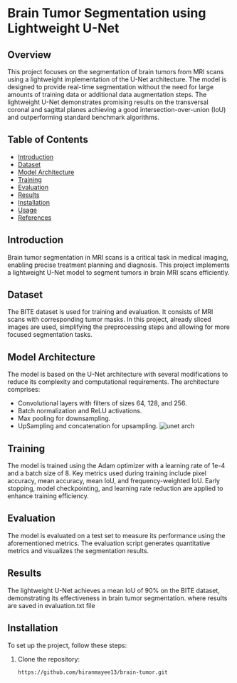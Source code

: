 
# Brain Tumor Segmentation using Lightweight U-Net

## Overview
This project focuses on the segmentation of brain tumors from MRI scans using a lightweight implementation of the U-Net architecture. The model is designed to provide real-time segmentation without the need for large amounts of training data or additional data augmentation steps. The lightweight U-Net demonstrates promising results on the transversal coronal and sagittal planes  achieving a good intersection-over-union (IoU)  and outperforming standard benchmark algorithms.

## Table of Contents
- [Introduction](#introduction)
- [Dataset](#dataset)
- [Model Architecture](#model-architecture)
- [Training](#training)
- [Evaluation](#evaluation)
- [Results](#results)
- [Installation](#installation)
- [Usage](#usage)
- [References](#references)

## Introduction
Brain tumor segmentation in MRI scans is a critical task in medical imaging, enabling precise treatment planning and diagnosis. This project implements a lightweight U-Net model to segment tumors in brain MRI scans efficiently.

## Dataset
The BITE dataset is used for training and evaluation. It consists of MRI scans with corresponding tumor masks. In this project, already sliced images are used, simplifying the preprocessing steps and allowing for more focused segmentation tasks.

## Model Architecture
The model is based on the U-Net architecture with several modifications to reduce its complexity and computational requirements. The architecture comprises:
- Convolutional layers with filters of sizes 64, 128, and 256.
- Batch normalization and ReLU activations.
- Max pooling for downsampling.
- UpSampling and concatenation for upsampling.
  ![unet arch](https://github.com/hiranmayee13/brain-tumor/assets/114985598/8de34063-fb40-4886-a89d-86f11606d753)

## Training
The model is trained using the Adam optimizer with a learning rate of 1e-4 and a batch size of 8. Key metrics used during training include pixel accuracy, mean accuracy, mean IoU, and frequency-weighted IoU. Early stopping, model checkpointing, and learning rate reduction are applied to enhance training efficiency.

## Evaluation
The model is evaluated on a test set to measure its performance using the aforementioned metrics. The evaluation script generates quantitative metrics and visualizes the segmentation results.

## Results
The lightweight U-Net achieves a mean IoU of 90% on the BITE dataset, demonstrating its effectiveness in brain tumor segmentation. where results are saved in evaluation.txt file
## Installation
To set up the project, follow these steps:

1. Clone the repository:
   ```bash
   https://github.com/hiranmayee13/brain-tumor.git

